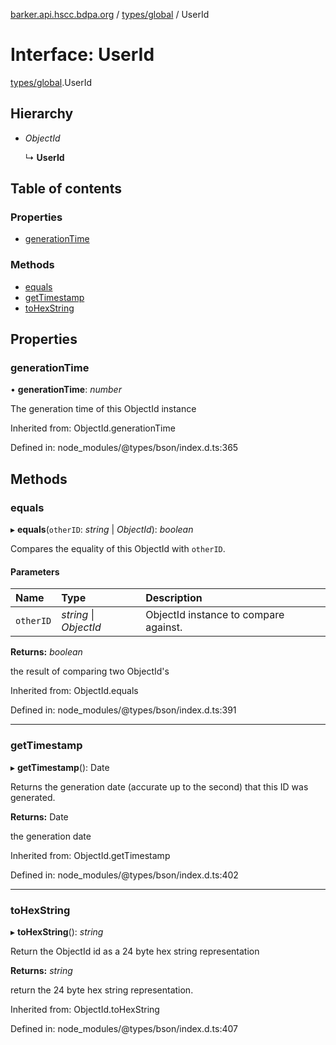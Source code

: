 [barker.api.hscc.bdpa.org][1] / [types/global][2] / UserId

# Interface: UserId

[types/global][2].UserId

## Hierarchy

- _ObjectId_

  ↳ **UserId**

## Table of contents

### Properties

- [generationTime][3]

### Methods

- [equals][4]
- [getTimestamp][5]
- [toHexString][6]

## Properties

### generationTime

• **generationTime**: _number_

The generation time of this ObjectId instance

Inherited from: ObjectId.generationTime

Defined in: node_modules/@types/bson/index.d.ts:365

## Methods

### equals

▸ **equals**(`otherID`: _string_ | _ObjectId_): _boolean_

Compares the equality of this ObjectId with `otherID`.

#### Parameters

| Name      | Type                   | Description                           |
| :-------- | :--------------------- | :------------------------------------ |
| `otherID` | _string_ \| _ObjectId_ | ObjectId instance to compare against. |

**Returns:** _boolean_

the result of comparing two ObjectId's

Inherited from: ObjectId.equals

Defined in: node_modules/@types/bson/index.d.ts:391

---

### getTimestamp

▸ **getTimestamp**(): Date

Returns the generation date (accurate up to the second) that this ID was
generated.

**Returns:** Date

the generation date

Inherited from: ObjectId.getTimestamp

Defined in: node_modules/@types/bson/index.d.ts:402

---

### toHexString

▸ **toHexString**(): _string_

Return the ObjectId id as a 24 byte hex string representation

**Returns:** _string_

return the 24 byte hex string representation.

Inherited from: ObjectId.toHexString

Defined in: node_modules/@types/bson/index.d.ts:407

[1]: ../README.md
[2]: ../modules/types_global.md
[3]: types_global.userid.md#generationtime
[4]: types_global.userid.md#equals
[5]: types_global.userid.md#gettimestamp
[6]: types_global.userid.md#tohexstring
